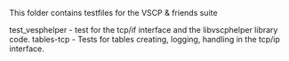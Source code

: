 This folder contains testfiles for the VSCP & friends suite

test_vesphelper  - test for the tcp/if interface and the libvscphelper library code.
tables-tcp - Tests for tables creating, logging, handling in the tcp/ip interface.
